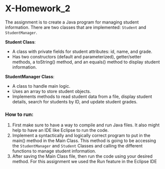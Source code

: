 # X-Homework_2

The assignment is to create a Java program for managing student information. There are two classes that are implemented: `Student` and `StudentManager`. 

**Student Class**: 
   - A class with private fields for student attributes: id, name, and grade.
   - Has two constructors (default and parameterized), getter/setter methods, a toString() method, and an equals() method to display student information.

  **StudentManager Class**: 
   - A class to handle main logic.
   - Uses an array to store student objects.
   - Implements methods to read student data from a file, display student details, search for students by ID, and update student grades.

### How to run:
1. First make sure to have a way to compile and run Java files. It also might help to have an IDE like Eclipse to run the code.
2. Implement a syntactically and logically correct program to put in the main() method  in the Main Class. This method is going to be accessing the `StudentManager` and `Student` Classes and calling the different functions to manage student information.
3. After saving the Main Class file, then run the code using your desired method. For this assignment we used the Run feature in the Eclipse IDE
